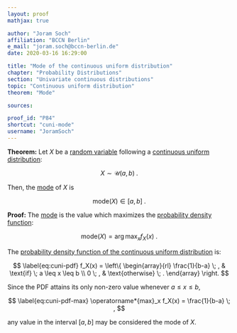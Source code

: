 ```yaml
---
layout: proof
mathjax: true

author: "Joram Soch"
affiliation: "BCCN Berlin"
e_mail: "joram.soch@bccn-berlin.de"
date: 2020-03-16 16:29:00

title: "Mode of the continuous uniform distribution"
chapter: "Probability Distributions"
section: "Univariate continuous distributions"
topic: "Continuous uniform distribution"
theorem: "Mode"

sources:

proof_id: "P84"
shortcut: "cuni-mode"
username: "JoramSoch"
---
```



**Theorem:** Let $X$ be a [random variable](/D/rvar) following a [continuous uniform distribution](/D/cuni):

$$ \label{eq:cuni}
X \sim \mathcal{U}(a, b) \; .
$$

Then, the [mode](/D/mode) of $X$ is

$$ \label{eq:cuni-mode}
\mathrm{mode}(X) \in [a,b] \; .
$$


**Proof:**  The [mode](/D/mode) is the value which maximizes the [probability density function](/D/pdf):

$$ \label{eq:mode}
\mathrm{mode}(X) = \operatorname*{arg\,max}_x f_X(x) \; .
$$

The [probability density function of the continuous uniform distribution](/P/cuni-pdf) is:

$$ \label{eq:cuni-pdf}
f_X(x) = \left\{
\begin{array}{rl}
\frac{1}{b-a} \; , & \text{if} \; a \leq x \leq b \\
0 \; , & \text{otherwise} \; .
\end{array}
\right.
$$

Since the PDF attains its only non-zero value whenever $a \leq x \leq b$,

$$ \label{eq:cuni-pdf-max}
\operatorname*{max}_x f_X(x) = \frac{1}{b-a} \; ,
$$

any value in the interval $[a,b]$ may be considered the mode of $X$.